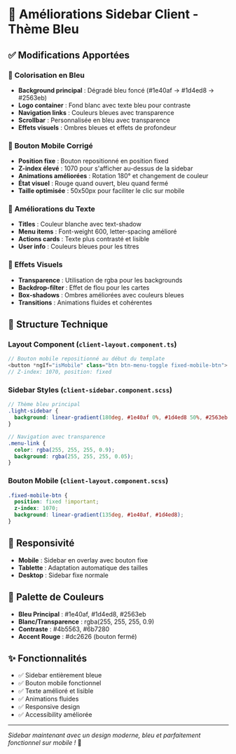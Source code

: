 # 🎨 Améliorations Sidebar Client - Thème Bleu

## ✅ Modifications Apportées

### 🔵 **Colorisation en Bleu**
- **Background principal** : Dégradé bleu foncé (#1e40af → #1d4ed8 → #2563eb)
- **Logo container** : Fond blanc avec texte bleu pour contraste
- **Navigation links** : Couleurs bleues avec transparence
- **Scrollbar** : Personnalisée en bleu avec transparence
- **Effets visuels** : Ombres bleues et effets de profondeur

### 📱 **Bouton Mobile Corrigé**
- **Position fixe** : Bouton repositionné en position fixed
- **Z-index élevé** : 1070 pour s'afficher au-dessus de la sidebar
- **Animations améliorées** : Rotation 180° et changement de couleur
- **État visuel** : Rouge quand ouvert, bleu quand fermé
- **Taille optimisée** : 50x50px pour faciliter le clic sur mobile

### 🎯 **Améliorations du Texte**
- **Titles** : Couleur blanche avec text-shadow
- **Menu items** : Font-weight 600, letter-spacing amélioré
- **Actions cards** : Texte plus contrasté et lisible
- **User info** : Couleurs bleues pour les titres

### 🌟 **Effets Visuels**
- **Transparence** : Utilisation de rgba pour les backgrounds
- **Backdrop-filter** : Effet de flou pour les cartes
- **Box-shadows** : Ombres améliorées avec couleurs bleues
- **Transitions** : Animations fluides et cohérentes

## 🔧 **Structure Technique**

### Layout Component (`client-layout.component.ts`)
```typescript
// Bouton mobile repositionné au début du template
<button *ngIf="isMobile" class="btn btn-menu-toggle fixed-mobile-btn">
// Z-index: 1070, position: fixed
```

### Sidebar Styles (`client-sidebar.component.scss`)
```scss
// Thème bleu principal
.light-sidebar {
  background: linear-gradient(180deg, #1e40af 0%, #1d4ed8 50%, #2563eb 100%);
}

// Navigation avec transparence
.menu-link {
  color: rgba(255, 255, 255, 0.9);
  background: rgba(255, 255, 255, 0.05);
}
```

### Bouton Mobile (`client-layout.component.scss`)
```scss
.fixed-mobile-btn {
  position: fixed !important;
  z-index: 1070;
  background: linear-gradient(135deg, #1e40af, #1d4ed8);
}
```

## 📱 **Responsivité**
- **Mobile** : Sidebar en overlay avec bouton fixe
- **Tablette** : Adaptation automatique des tailles
- **Desktop** : Sidebar fixe normale

## 🎨 **Palette de Couleurs**
- **Bleu Principal** : #1e40af, #1d4ed8, #2563eb
- **Blanc/Transparence** : rgba(255, 255, 255, 0.9)
- **Contraste** : #4b5563, #6b7280
- **Accent Rouge** : #dc2626 (bouton fermé)

## ✨ **Fonctionnalités**
- ✅ Sidebar entièrement bleue
- ✅ Bouton mobile fonctionnel
- ✅ Texte amélioré et lisible
- ✅ Animations fluides
- ✅ Responsive design
- ✅ Accessibility améliorée

---
*Sidebar maintenant avec un design moderne, bleu et parfaitement fonctionnel sur mobile !* 🚀
